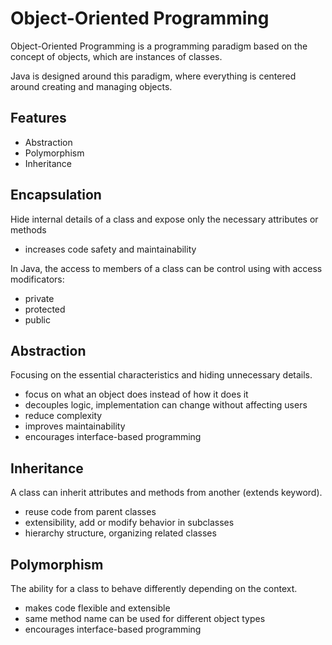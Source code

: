 # Object-Oriented Programming

Object-Oriented Programming is a programming paradigm based on the concept of objects, which are instances of classes.

Java is designed around this paradigm, where everything is centered around creating and managing objects.

## Features

- Abstraction
- Polymorphism
- Inheritance

## Encapsulation

Hide internal details of a class and expose only the necessary attributes or methods

- increases code safety and maintainability

In Java, the access to members of a class can be control using with access modificators:

- private
- protected
- public

## Abstraction

Focusing on the essential characteristics and hiding unnecessary details.

- focus on what an object does instead of how it does it
- decouples logic, implementation can change without affecting users
- reduce complexity
- improves maintainability
- encourages interface-based programming

## Inheritance

A class can inherit attributes and methods from another (extends keyword).

- reuse code from parent classes
- extensibility, add or modify behavior in subclasses
- hierarchy structure, organizing related classes

## Polymorphism

The ability for a class to behave differently depending on the context.

- makes code flexible and extensible
- same method name can be used for different object types
- encourages interface-based programming
